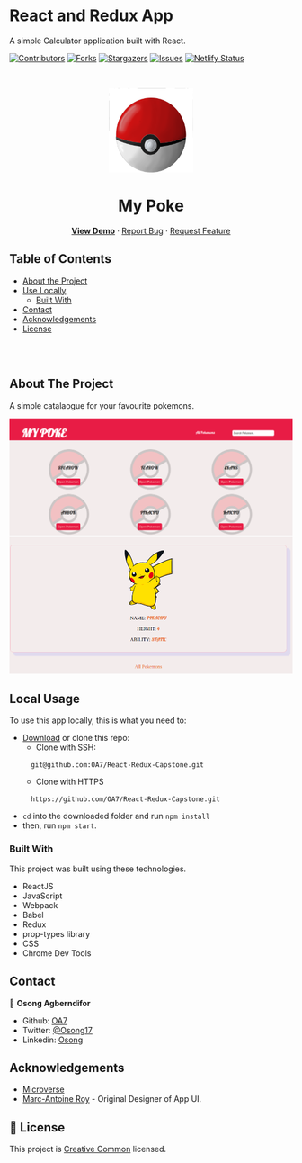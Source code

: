 # React and Redux App

A simple Calculator application built with React.

[![Contributors][contributors-shield]][contributors-url]
[![Forks][forks-shield]][forks-url]
[![Stargazers][stars-shield]][stars-url]
[![Issues][issues-shield]][issues-url]
[![Netlify Status](https://api.netlify.com/api/v1/badges/fc95973a-54b6-426d-a797-a8ba36b2ea7b/deploy-status)](https://app.netlify.com/sites/oa7-pokemons/deploys)

<!-- PROJECT LOGO -->
<br />
<p align="center">
  <a href="https://github.com/OA7/React-Redux-Capstone">
    <img src="public/pokeball_PNG4.png" alt="Logo" width="150" height="150">
  </a>

  <h1 align="center">My Poke</h1>

  <p align="center">
    <a href="https://oa7-pokemons.netlify.app/"><strong>View Demo</strong></a>
    ·
    <a href="https://github.com/OA7/React-Redux-Capstone/issues">Report Bug</a>
    ·
    <a href="https://github.com/OA7/React-Redux-Capstone/issues">Request Feature</a>
  </p>
</p>

<!-- TABLE OF CONTENTS -->
## Table of Contents

* [About the Project](#about-the-project)
* [Use Locally](#local-usage)
  * [Built With](#built-with)
* [Contact](#contact)
* [Acknowledgements](#acknowledgements)
* [License](#license)

<br>
<br>
<!-- ABOUT THE PROJECT -->

## About The Project

A simple catalaogue for your favourite pokemons.

![Product Name Screen Shot][product-screenshot]
<br>
![Product Name Screen Shot2][product-screenshot2]
<br>
<!-- ![Product Name Screen Shot][product-screenshot2] -->

<!-- ABOUT THE PROJECT -->
## Local Usage

To use this app locally, this is what you need to:

* [Download](https://github.com/OA7/React-Redux-Capstone/archive/master.zip) or clone this repo:
  - Clone with SSH:
  ```
    git@github.com:OA7/React-Redux-Capstone.git
  ```
  - Clone with HTTPS
  ```
    https://github.com/OA7/React-Redux-Capstone.git
  ```
* `cd` into the downloaded folder and run `npm install`
* then, run `npm start`.

### Built With
This project was built using these technologies.
* ReactJS
* JavaScript
* Webpack
* Babel
* Redux
* prop-types library
* CSS
* Chrome Dev Tools

<!-- CONTACT -->

## Contact

👤 **Osong Agberndifor**

- Github: [OA7](https://github.com/OA7)
- Twitter: [@Osong17](https://twitter.com/Osong17)
- Linkedin: [Osong](https://linkedin.com/osong-agberndifor)


<!-- ACKNOWLEDGEMENTS -->
## Acknowledgements
* [Microverse](https://www.microverse.org/)
* [Marc-Antoine Roy](https://www.behance.net/enfantroy) - Original Designer of App UI.

<!-- MARKDOWN LINKS & IMAGES -->
<!-- https://www.markdownguide.org/basic-syntax/#reference-style-links -->
[contributors-shield]: https://img.shields.io/github/contributors/OA7/React-Redux-Capstone.svg?style=flat-square
[contributors-url]: https://github.com/OA7/React-Redux-Capstone/graphs/contributors
[forks-shield]: https://img.shields.io/github/forks/OA7/React-Redux-Capstone.svg?style=flat-square
[forks-url]: https://github.com/OA7/React-Redux-Capstone/network/members
[stars-shield]: https://img.shields.io/github/stars/OA7/React-Redux-Capstone.svg?style=flat-square
[stars-url]: https://github.com/OA7/React-Redux-Capstone/stargazers
[issues-shield]: https://img.shields.io/github/issues/OA7/React-Redux-Capstone.svg?style=flat-square
[issues-url]: https://github.com/OA7/React-Redux-Capstone/issues
[product-screenshot]: public/screen1.png
[product-screenshot2]: public/screen2.png
<!-- [product-screenshot2]: dist/images/page2.png -->


## 📝 License

This project is [Creative Common](https://creativecommons.org/licenses/by-nc/4.0/) licensed.
